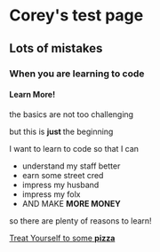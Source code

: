 
<h1>Corey's test page</h1>
<h2>Lots of mistakes</h2>
<h3>When you are learning to code</h3>
<h4>Learn More! </h4>
<p> the basics are not too challenging </p> 
<p> but this is <strong> just </strong> the beginning </p> 
<p> I want to learn to code so that I can </p> 
<ul> 
  <li> understand my staff better </li> 
  <li> earn some street cred </li> 
  <li> impress my husband </li> 
  <li> impress my folx </li> 
  <li> AND MAKE <STRONG> MORE MONEY </STRONG> </li> 
  </ul> 
  <p> so there are plenty of reasons to learn! </p> 
 <a href="https://www.thrillist.com/eat/denver/best-pizza-in-denver"> Treat Yourself to some <strong> pizza </strong> </a>
  
